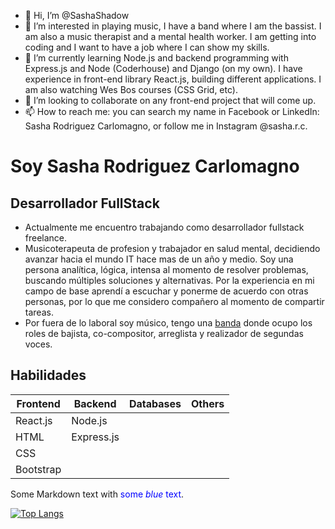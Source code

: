 - 👋 Hi, I’m @SashaShadow
- 👀 I’m interested in playing music, I have a band where I am the bassist. I am also a music therapist and a mental health worker.
  I am getting into coding and I want to have a job where I can show my skills.
- 🌱 I’m currently learning Node.js and backend programming with Express.js and Node (Coderhouse) and Django (on my own). I have experience in front-end library React.js, building different applications.
      I am also watching Wes Bos courses (CSS Grid, etc).
- 💞️ I’m looking to collaborate on any front-end project that will come up. 
- 📫 How to reach me: you can search my name in Facebook or LinkedIn: Sasha Rodriguez Carlomagno, or follow me in Instagram @sasha.r.c.

<!---
SashaShadow/SashaShadow is a ✨ special ✨ repository because its `README.md` (this file) appears on your GitHub profile.
You can click the Preview link to take a look at your changes.
--->

# Soy Sasha Rodriguez Carlomagno
## Desarrollador FullStack

- Actualmente me encuentro trabajando como desarrollador fullstack freelance.
- Musicoterapeuta de profesion y trabajador en salud mental, decidiendo avanzar hacia el mundo IT hace mas de un año y medio. Soy una persona analítica, lógica, intensa al momento de resolver problemas, buscando múltiples soluciones y alternativas. Por la experiencia en mi campo de base aprendí a escuchar y ponerme de acuerdo con otras personas, por lo que me considero compañero al momento de compartir tareas. 
- Por fuera de lo laboral soy músico, tengo una [banda](https://open.spotify.com/artist/726GuYd6J5Ai5BgancbDfq) donde ocupo los roles de bajista, co-compositor, arreglista y realizador de segundas voces.

## Habilidades

| Frontend    | Backend     | Databases | Others | 
| ----------- | ----------- | ----------- |----------- |
| React.js     | Node.js       |
| HTML        | Express.js        |
| CSS |
| Bootstrap |
Some Markdown text with <span style="color:blue">some *blue* text</span>.

[![Top Langs](https://github-readme-stats.vercel.app/api/top-langs/?username=SashaShadow&layout=compact&bg_color=3e2266&text_color=74d87e )](https://github.com/SashaShadow/github-readme-stats)

